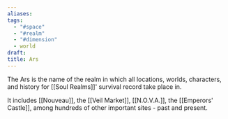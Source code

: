 ```yaml
---
aliases: 
tags:
  - "#space"
  - "#realm"
  - "#dimension"
  - world
draft: 
title: Ars
---
```

The Ars is the name of the realm in which all locations, worlds, characters, and history for [[Soul Realms]]' survival record take place in.

It includes [[Nouveau]], the [[Veil Market]], [[N.O.V.A.]], the [[Emperors' Castle]], among hundreds of other important sites - past and present.
